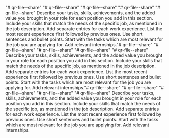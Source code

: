 "# qr-file--share" 
"# qr-file--share" 
"# qr-file--share" 
"# qr-file--share" 
"# qr-file--share" 
Describe your tasks, skills, achievements, and the added value you brought in your role for each position you add in this section.
Include your skills that match the needs of the specific job, as mentioned in the job description.
Add separate entries for each work experience. List the most recent experience first followed by previous ones.
Use short sentences and bullet points.
Start with the tasks which are most relevant for the job you are applying for.
Add relevant internships."# qr-file--share" 
"# qr-file--share" 
"# qr-file--share" 
"# qr-file--share" 
"# qr-file--share" 
Describe your tasks, skills, achievements, and the added value you brought in your role for each position you add in this section.
Include your skills that match the needs of the specific job, as mentioned in the job description.
Add separate entries for each work experience. List the most recent experience first followed by previous ones.
Use short sentences and bullet points.
Start with the tasks which are most relevant for the job you are applying for.
Add relevant internships."# qr-file--share" 
"# qr-file--share" 
"# qr-file--share" 
"# qr-file--share" 
"# qr-file--share" 
Describe your tasks, skills, achievements, and the added value you brought in your role for each position you add in this section.
Include your skills that match the needs of the specific job, as mentioned in the job description.
Add separate entries for each work experience. List the most recent experience first followed by previous ones.
Use short sentences and bullet points.
Start with the tasks which are most relevant for the job you are applying for.
Add relevant internships.
